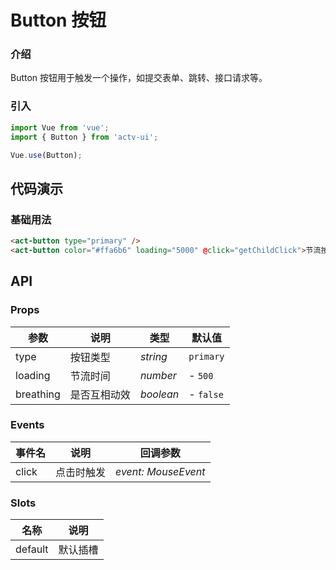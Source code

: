 # Button 按钮

### 介绍

Button 按钮用于触发一个操作，如提交表单、跳转、接口请求等。

### 引入

```js
import Vue from 'vue';
import { Button } from 'actv-ui';

Vue.use(Button);
```

## 代码演示

### 基础用法

```html
<act-button type="primary" />
<act-button color="#ffa6b6" loading="5000" @click="getChildClick">节流按钮</act-button>
```

## API

### Props

| 参数          | 说明     | 类型     | 默认值    |
| ------------- | -------- | -------- | --------- |
| type          | 按钮类型 | _string_ | `primary` |
| loading  | 节流时间 | _number_ | -    `500`     |
| breathing  | 是否互相动效 | _boolean_ | -    `false`     |

### Events

| 事件名 | 说明       | 回调参数            |
| ------ | ---------- | ------------------- |
| click  | 点击时触发 | _event: MouseEvent_ |

### Slots

| 名称    | 说明     |
| ------- | -------- |
| default | 默认插槽 |
